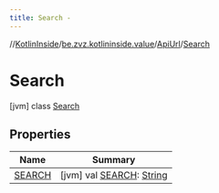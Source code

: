 ```yaml
---
title: Search -
---
```

//[KotlinInside](../../../index.md)/[be.zvz.kotlininside.value](../../index.md)/[ApiUrl](../index.md)/[Search](index.md)



# Search  
 [jvm] class [Search](index.md)   


## Properties  
  
|  Name|  Summary| 
|---|---|
| <a name="be.zvz.kotlininside.value/ApiUrl.Search/SEARCH/#/PointingToDeclaration/"></a>[SEARCH](-s-e-a-r-c-h.md)| <a name="be.zvz.kotlininside.value/ApiUrl.Search/SEARCH/#/PointingToDeclaration/"></a> [jvm] val [SEARCH](-s-e-a-r-c-h.md): [String](https://docs.oracle.com/javase/7/docs/api/java/lang/String.html)   <br>

